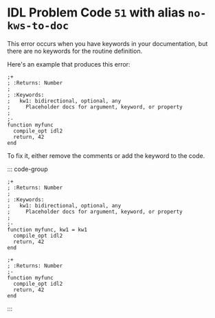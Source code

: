 # IDL Problem Code `51` with alias `no-kws-to-doc`

<!--@include: ./severity/docs_error.md-->

This error occurs when you have keywords in your documentation, but there are no keywords for the routine definition.

Here's an example that produces this error:

```idl{4,5,6}
;+
; :Returns: Number
;
; :Keywords:
;   kw1: bidirectional, optional, any
;     Placeholder docs for argument, keyword, or property
;
;-
function myfunc
  compile_opt idl2
  return, 42
end
```

To fix it, either remove the comments or add the keyword to the code.

::: code-group

```idl{9} [Fix: Add Keyword]
;+
; :Returns: Number
;
; :Keywords:
;   kw1: bidirectional, optional, any
;     Placeholder docs for argument, keyword, or property
;
;-
function myfunc, kw1 = kw1
  compile_opt idl2
  return, 42
end
```

```idl [Fix: Remove Docs]
;+
; :Returns: Number
;-
function myfunc
  compile_opt idl2
  return, 42
end
```

:::

